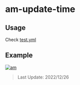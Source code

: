 # am-update-time

## Usage

Check [test.yml](.github/workflows/test.yml)

## Example

[![am][am-logo]][am-url]
> Last Update: 2022/12/26

[am-logo]:https://img.shields.io/badge/Apple%20Music-歌单-FA243C?logo=applemusic&logoColor=white&style=flat-square
[am-url]:https://music.apple.com/cn/playlist/just-my-favorite/pl.u-8aAVZglHWya2xM